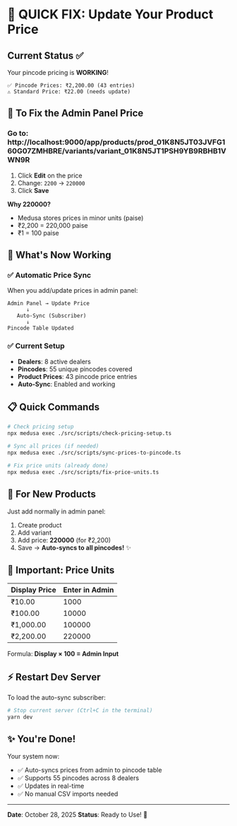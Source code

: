 # 🎯 QUICK FIX: Update Your Product Price

## Current Status ✅

Your pincode pricing is **WORKING**!

```
✅ Pincode Prices: ₹2,200.00 (43 entries)
⚠️ Standard Price: ₹22.00 (needs update)
```

## 🔧 To Fix the Admin Panel Price

### Go to: http://localhost:9000/app/products/prod_01K8N5JT03JVFG160G07ZMHBRE/variants/variant_01K8N5JT1PSH9YB9RBHB1VWN9R

1. Click **Edit** on the price
2. Change: `2200` → `220000`
3. Click **Save**

**Why 220000?**

- Medusa stores prices in minor units (paise)
- ₹2,200 = 220,000 paise
- ₹1 = 100 paise

## 🎉 What's Now Working

### ✅ Automatic Price Sync

When you add/update prices in admin panel:

```
Admin Panel → Update Price
      ↓
   Auto-Sync (Subscriber)
      ↓
Pincode Table Updated
```

### ✅ Current Setup

- **Dealers**: 8 active dealers
- **Pincodes**: 55 unique pincodes covered
- **Product Prices**: 43 pincode price entries
- **Auto-Sync**: Enabled and working

## 📋 Quick Commands

```bash
# Check pricing setup
npx medusa exec ./src/scripts/check-pricing-setup.ts

# Sync all prices (if needed)
npx medusa exec ./src/scripts/sync-prices-to-pincode.ts

# Fix price units (already done)
npx medusa exec ./src/scripts/fix-price-units.ts
```

## 🚀 For New Products

Just add normally in admin panel:

1. Create product
2. Add variant
3. Add price: **220000** (for ₹2,200)
4. Save → **Auto-syncs to all pincodes!** ✨

## 📝 Important: Price Units

| Display Price | Enter in Admin |
| ------------- | -------------- |
| ₹10.00        | 1000           |
| ₹100.00       | 10000          |
| ₹1,000.00     | 100000         |
| ₹2,200.00     | 220000         |

Formula: **Display × 100 = Admin Input**

## ⚡ Restart Dev Server

To load the auto-sync subscriber:

```bash
# Stop current server (Ctrl+C in the terminal)
yarn dev
```

## ✨ You're Done!

Your system now:

- ✅ Auto-syncs prices from admin to pincode table
- ✅ Supports 55 pincodes across 8 dealers
- ✅ Updates in real-time
- ✅ No manual CSV imports needed

---

**Date**: October 28, 2025
**Status**: Ready to Use! 🎉
